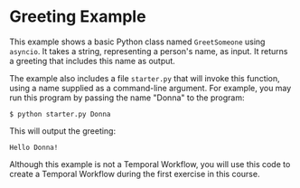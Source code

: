 # Greeting Example
This example shows a basic Python class named `GreetSomeone` using `asyncio`.
It takes a string, representing a person's name, as input. It returns a greeting that includes
this name as output.

The example also includes a file `starter.py` that will invoke this function, using a name
supplied as a command-line argument. For example, you may run this program by passing the name
"Donna" to the program:

```
$ python starter.py Donna
```

This will output the greeting:

```
Hello Donna!
```

Although this example is not a Temporal Workflow, you will use this code
to create a Temporal Workflow during the first exercise in this course.
